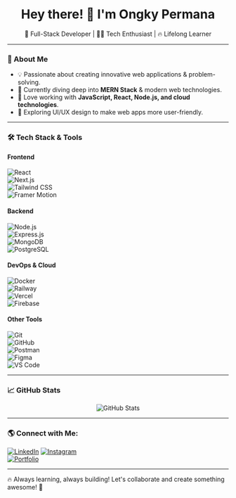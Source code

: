 <h1 align="center">Hey there! 👋 I'm Ongky Permana </h1>

<p align="center">
🚀 Full-Stack Developer | 👨‍💻 Tech Enthusiast | 🔥 Lifelong Learner
</p>

---

### 🎯 About Me
- 💡 Passionate about creating innovative web applications & problem-solving.  
- 🚀 Currently diving deep into **MERN Stack** & modern web technologies.  
- 📌 Love working with **JavaScript, React, Node.js, and cloud technologies**.  
- 🎨 Exploring UI/UX design to make web apps more user-friendly.  

---

### 🛠 Tech Stack & Tools  

#### **Frontend**
![React](https://img.shields.io/badge/React-%2361DAFB.svg?style=for-the-badge&logo=react&logoColor=black)  
![Next.js](https://img.shields.io/badge/Next.js-%23000000.svg?style=for-the-badge&logo=next.js&logoColor=white)  
![Tailwind CSS](https://img.shields.io/badge/Tailwind_CSS-%2338B2AC.svg?style=for-the-badge&logo=tailwind-css&logoColor=white)  
![Framer Motion](https://img.shields.io/badge/Framer_Motion-%23ff007f.svg?style=for-the-badge&logo=framer&logoColor=white)  

#### **Backend**
![Node.js](https://img.shields.io/badge/Node.js-%23339933.svg?style=for-the-badge&logo=node.js&logoColor=white)  
![Express.js](https://img.shields.io/badge/Express.js-%23000000.svg?style=for-the-badge&logo=express&logoColor=white)  
![MongoDB](https://img.shields.io/badge/MongoDB-%2347A248.svg?style=for-the-badge&logo=mongodb&logoColor=white)  
![PostgreSQL](https://img.shields.io/badge/PostgreSQL-%234169E1.svg?style=for-the-badge&logo=postgresql&logoColor=white)  

#### **DevOps & Cloud**
![Docker](https://img.shields.io/badge/Docker-%232496ED.svg?style=for-the-badge&logo=docker&logoColor=white)  
![Railway](https://img.shields.io/badge/Railway-%23000000.svg?style=for-the-badge&logo=railway&logoColor=white)  
![Vercel](https://img.shields.io/badge/Vercel-%23000000.svg?style=for-the-badge&logo=vercel&logoColor=white)  
![Firebase](https://img.shields.io/badge/Firebase-%23FFCA28.svg?style=for-the-badge&logo=firebase&logoColor=black)  

#### **Other Tools**
![Git](https://img.shields.io/badge/Git-%23F05033.svg?style=for-the-badge&logo=git&logoColor=white)  
![GitHub](https://img.shields.io/badge/GitHub-%23181717.svg?style=for-the-badge&logo=github&logoColor=white)  
![Postman](https://img.shields.io/badge/Postman-%23FF6C37.svg?style=for-the-badge&logo=postman&logoColor=white)  
![Figma](https://img.shields.io/badge/Figma-%23F24E1E.svg?style=for-the-badge&logo=figma&logoColor=white)  
![VS Code](https://img.shields.io/badge/VS_Code-%23007ACC.svg?style=for-the-badge&logo=visual-studio-code&logoColor=white)  

---

### 📈 GitHub Stats
<p align="center">
  <img src="https://github-readme-stats.vercel.app/api?username=your-username&show_icons=true&theme=radical" alt="GitHub Stats" />
</p>

---

### 🌎 Connect with Me:
[![LinkedIn](https://img.shields.io/badge/LinkedIn-%230A66C2.svg?style=for-the-badge&logo=linkedin&logoColor=white)](https://www.linkedin.com/in/ongky-permana-882099315/)
[![Instagram](https://img.shields.io/badge/Instagram-%23E4405F.svg?style=for-the-badge&logo=Instagram&logoColor=white)](https://www.instagram.com/ongky_ongg/#)  
[![Portfolio](https://img.shields.io/badge/Portfolio-%23171717.svg?style=for-the-badge&logo=vercel&logoColor=white)](https://portfolio-five-theta-46.vercel.app/#projects)

---

🔥 Always learning, always building! Let's collaborate and create something awesome! 🚀
